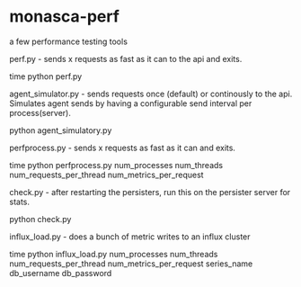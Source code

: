 monasca-perf
============

a few performance testing tools

perf.py - sends x requests as fast as it can to the api and exits.
  
  time python perf.py

agent_simulator.py - sends requests once (default) or continously to the api.
  Simulates agent sends by having a configurable send interval per process(server).

  python agent_simulatory.py

perfprocess.py - sends x requests as fast as it can and exits.
  
  time python perfprocess.py  num_processes  num_threads  num_requests_per_thread  num_metrics_per_request

check.py - after restarting the persisters, run this on the persister server for stats.
  
  python check.py

influx_load.py - does a bunch of metric writes to an influx cluster

  time python influx_load.py  num_processes  num_threads  num_requests_per_thread  num_metrics_per_request  series_name  db_username  db_password

